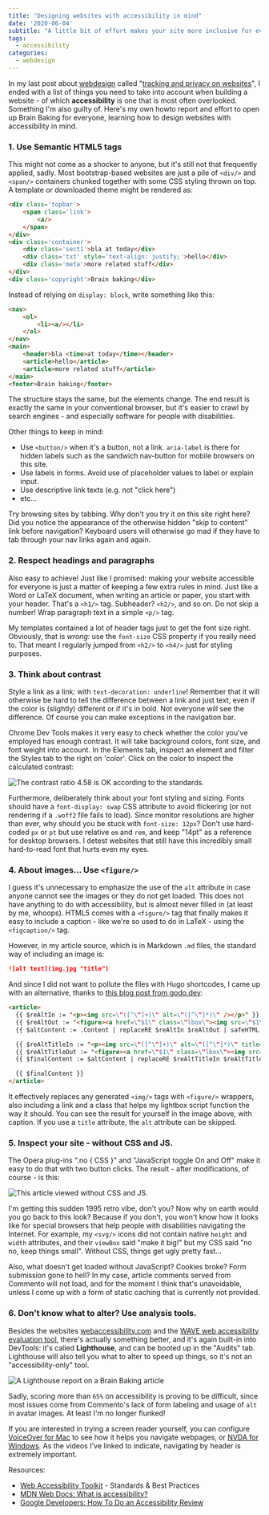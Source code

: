 ```yaml
---
title: "Designing websites with accessibility in mind"
date: '2020-06-04'
subtitle: "A little bit of effort makes your site more inclusive for everyone."
tags:
  - accessibility
categories:
  - webdesign
---
```


In my last post about [webdesign](/tags/webdesign) called "[tracking and privacy on websites](post/2020/06/tracking-and-privacy-on-websites/)", I ended with a list of things you need to take into account when building a website - of which **accessibility** is one that is most often overlooked. Something I'm also guilty of. Here's my own howto report and effort to open up Brain Baking for everyone, learning how to design websites with accessibility in mind.

### 1. Use Semantic HTML5 tags

This might not come as a shocker to anyone, but it's still not that frequently applied, sadly. Most bootstrap-based websites are just a pile of `<div/>` and `<span/>` containers chunked together with some CSS styling thrown on top. A template or downloaded theme might be rendered as:

```html
<div class='topbar'>
    <span class='link'>
        <a/>
    </span>
</div>
<div class='container'>
    <div class='sect1'>bla at today</div>
    <div class='txt' style='text-align: justify;'>hello</div>
    <div class='meta'>more related stuff</div>
</div>
<div class='copyright'>Brain baking</div>
```

Instead of relying on `display: block`, write something like this:

```html
<nav>
    <ol>
        <li><a/></li>
    </ol>
</nav>
<main>
    <header>bla <time>at today</time></header>
    <article>hello</article>
    <article>more related stuff</article>
</main>
<footer>Brain baking</footer>    
```

The structure stays the same, but the elements change. The end result is exactly the same in your conventional browser, but it's easier to crawl by search engines - and especially software for people with disabilities. 

Other things to keep in mind:

- Use `<button/>` when it's a button, not a link. `aria-label` is there for hidden labels such as the sandwich nav-button for mobile browsers on this site.
- Use labels in forms. Avoid use of placeholder values to label or explain input. 
- Use descriptive link texts (e.g. not "click here")
- etc...

Try browsing sites by tabbing. Why don't you try it on this site right here? Did you notice the appearance of the otherwise hidden "skip to content" link before navigation? Keyboard users will otherwise go mad if they have to tab through your nav links again and again. 

### 2. Respect headings and paragraphs

Also easy to achieve! Just like I promised: making your website accessible for everyone is just a matter of keeping a few extra rules in mind. Just like a Word or LaTeX document, when writing an article or paper, you start with your header. That's a `<h1/>` tag. Subheader? `<h2/>`, and so on. Do not skip a number! Wrap paragraph text in a simple `<p/>` tag.

My templates contained a lot of header tags just to get the font size right. Obviously, that is _wrong_: use the `font-size` CSS property if you really need to. That meant I regularly jumped from `<h2/>` to `<h4/>` just for styling purposes. 

### 3. Think about contrast

Style a link as a link: with `text-decoration: underline`! Remember that it will otherwise be hard to tell the difference between a link and just text, even if the color is (slightly) different or if it's in bold. Not everyone will see the difference. Of course you can make exceptions in the navigation bar. 

Chrome Dev Tools makes it very easy to check whether the color you've employed has enough contrast. It will take background colors, font size, and font weight into account. In the Elements tab, inspect an element and filter the Styles tab to the right on 'color'. Click on the color to inspect the calculated contrast:

![](../contrast.jpg "The contrast ratio 4.58 is OK according to the standards.")

Furthermore, deliberately think about your font styling and sizing. Fonts should have a `font-display: swap` CSS attribute to avoid flickering (or not rendering if a `.woff2` file fails to load). Since monitor resolutions are higher than ever, why should you be stuck with `font-size: 12px`? Don't use hard-coded `px` or `pt` but use relative `em` and `rem`, and keep "14pt" as a reference for desktop browsers. I detest websites that still have this incredibly small hard-to-read font that hurts even my eyes.

### 4. About images... Use `<figure/>`

I guess it's unnecessary to emphasize the use of the `alt` attribute in case anyone cannot see the images or they do not get loaded. This does not have anything to do with accessibility, but is almost never filled in (at least by me, whoops). HTML5 comes with a `<figure/>` tag that finally makes it easy to include a caption - like we're so used to do in LaTeX - using the `<figcaption/>` tag.

However, in my article source, which is in Markdown `.md` files, the standard way of including an image is:

```md
![alt text](img.jpg "title")
```

And since I did not want to pollute the files with Hugo shortcodes, I came up with an alternative, thanks to [this blog post from godo.dev](https://www.godo.dev/tutorials/hugo-image-figure-wrap/):

```html
<article>
  {{ $reAltIn := "<p><img src=\"([^\"]+)\" alt=\"([^\"]*)\" /></p>" }}
  {{ $reAltOut := "<figure><a href=\"$1\" class=\"lbox\"><img src=\"$1\" alt=\"$2\"></a></figure>" }}
  {{ $altContent := .Content | replaceRE $reAltIn $reAltOut | safeHTML }}

  {{ $reAltTitleIn := "<p><img src=\"([^\"]+)\" alt=\"([^\"]*)\" title=\"([^\"]+)\" /></p>" }}
  {{ $reAltTitleOut := "<figure><a href=\"$1\" class=\"lbox\"><img src=\"$1\" title=\"$3\"></a><figcaption>$3</figcaption></figure>" }}
  {{ $finalContent := $altContent | replaceRE $reAltTitleIn $reAltTitleOut | safeHTML }}

  {{ $finalContent }}
</article>
```

It effectively replaces any generated `<img/>` tags with `<figure/>` wrappers, also including a link and a class that helps my lightbox script function the way it should. You can see the result for yourself in the image above, with caption. If you use a `title` attribute, the `alt` attribute can be skipped. 

### 5. Inspect your site - without CSS and JS.

The Opera plug-ins ".no { CSS }" and "JavaScript toggle On and Off" make it easy to do that with two button clicks. The result - after modifications, of course - is this:

![](../nocss.jpg "This article viewed without CSS and JS.")

I'm getting this sudden 1995 retro vibe, don't you? Now why on earth would you go back to this look? Because if you don't, you won't know how it looks like for special browsers that help people with disabilities navigating the Internet. For example, my `<svg/>` icons did not contain native `height` and `width` attributes, and their `viewBox` said "make it big!" but my CSS said "no no, keep things small". Without CSS, things get ugly pretty fast... 

Also, what doesn't get loaded without JavaScript? Cookies broke? Form submission gone to hell? In my case, article comments served from Commento will not load, and for the moment I think that's unavoidable, unless I come up with a form of static caching that is currently not provided. 

### 6. Don't know what to alter? Use analysis tools.

Besides the websites [webaccessibility.com](www.webaccessibility.com) and the [WAVE web accessibility evaluation tool](https://wave.webaim.org), there's actually something better, and it's again built-in into DevTools: it's called **Lighthouse**, and can be booted up in the "Audits" tab. Lighthouse will also tell you what to alter to speed up things, so it's not an "accessibility-only" tool.

![](../lighthouse.jpg "A Lighthouse report on a Brain Baking article")

Sadly, scoring more than `65%` on accessibility is proving to be difficult, since most issues come from Commento's lack of form labeling and usage of `alt` in avatar images. At least I'm no longer flunked!

If you are interested in trying a screen reader yourself, you can configure [VoiceOver for Mac](https://www.youtube.com/watch?v=5R-6WvAihms) to see how it helps you navigate webpages, or [NVDA for Windows](https://www.youtube.com/watch?v=Jao3s_CwdRU). As the videos I've linked to indicate, navigating by header is extremely important. 

Resources:

* [Web Accessibility Toolkit](https://accessibility.arl.org/standards-best-practices/) - Standards & Best Practices
* [MDN Web Docs: What is accessibility?](https://developer.mozilla.org/en-US/docs/Learn/Accessibility/What_is_accessibility)
* [Google Developers: How To Do an Accessibility Review](https://developers.google.com/web/fundamentals/accessibility/how-to-review)
